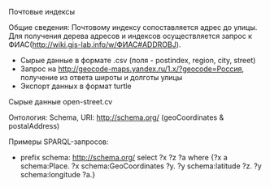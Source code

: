 Почтовые индексы

Общие сведения: 
Почтовому индексу сопоставляется адрес до улицы. Для получения дерева адресов и индексов осуществляется запрос к ФИАС(http://wiki.gis-lab.info/w/ФИАС#ADDROBJ).

* Сырые данные в формате .csv (поля - postindex, region, city, street)
* Запрос на http://geocode-maps.yandex.ru/1.x/?geocode=Россия, получение из ответа широты и долготы улицы
* Экспорт данных в формат turtle

Сырые данные open-street.cv

Онтология: 
Schema, URI: http://schema.org/ (geoCoordinates & postalAddress)

Примеры SPARQL-запросов:
 - prefix schema: <http://schema.org/>
select ?x ?z ?a  where {?x a schema:Place. ?x schema:GeoCoordinates ?y. ?y schema:latitude ?z. ?y schema:longitude ?a.}